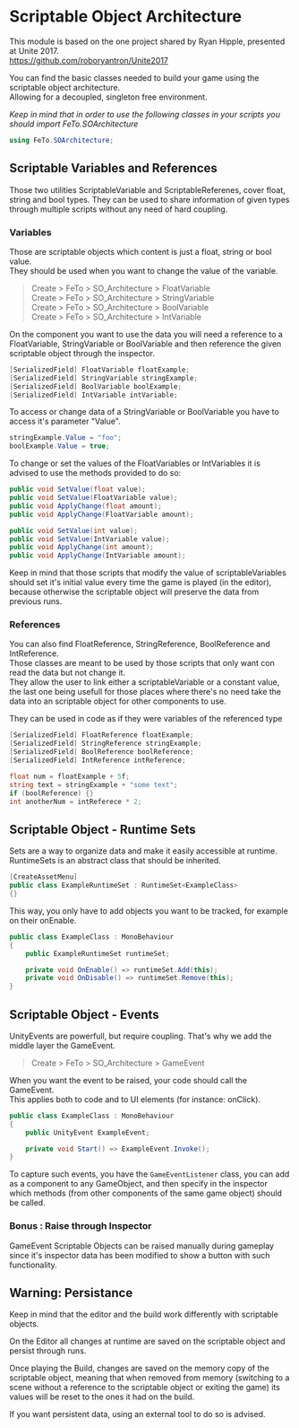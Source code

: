 # Scriptable Object Architecture

This module is based on the one project shared by Ryan Hipple, presented at Unite 2017.  
https://github.com/roboryantron/Unite2017

You can find the basic classes needed to build your game using the scriptable object architecture.  
Allowing for a decoupled, singleton free environment.

_Keep in mind that in order to use the following classes in your scripts you should import FeTo.SOArchitecture_

```c#
using FeTo.SOArchitecture;
```

## Scriptable Variables and References

Those two utilities ScriptableVariable and ScriptableReferenes, cover float, string and bool types. They can be used to share information of given types through multiple scripts without any need of hard coupling.

### Variables

Those are scriptable objects which content is just a float, string or bool value.  
They should be used when you want to change the value of the variable.

> Create > FeTo > SO_Architecture > FloatVariable  
> Create > FeTo > SO_Architecture > StringVariable  
> Create > FeTo > SO_Architecture > BoolVariable  
> Create > FeTo > SO_Architecture > IntVariable  

On the component you want to use the data you will need a reference to a FloatVariable, StringVariable or BoolVariable and then reference the given scriptable object through the inspector.

``` c#
[SerializedField] FloatVariable floatExample;
[SerializedField] StringVariable stringExample;
[SerializedField] BoolVariable boolExample;
[SerializedField] IntVariable intVariable;
```

To access or change data of a StringVariable or BoolVariable you have to access it's parameter "Value".

``` c#
stringExample.Value = "foo";
boolExample.Value = true;
```

To change or set the values of the FloatVariables or IntVariables it is advised to use the methods provided to do so:

``` c# 
public void SetValue(float value);
public void SetValue(FloatVariable value);
public void ApplyChange(float amount);
public void ApplyChange(FloatVariable amount);

public void SetValue(int value);
public void SetValue(IntVariable value);
public void ApplyChange(int amount);
public void ApplyChange(IntVariable amount);
```

Keep in mind that those scripts that modify the value of scriptableVariables should set it's initial value every time the game is played (in the editor), because otherwise the scriptable object will preserve the data from previous runs.

### References

You can also find FloatReference, StringReference, BoolReference and IntReference.  
Those classes are meant to be used by those scripts that only want con read the data but not change it.  
They allow the user to link either a scriptableVariable or a constant value, the last one being usefull for those places where there's no need take the data into an scriptable object for other components to use.

They can be used in code as if they were variables of the referenced type

``` c#
[SerializedField] FloatReference floatExample;
[SerializedField] StringReference stringExample;
[SerializedField] BoolReference boolReference;
[SerializedField] IntReference intReference;

float num = floatExample + 5f;
string text = stringExample + "some text";
if (boolReference) {}
int anotherNum = intReferece * 2;
```

## Scriptable Object - Runtime Sets

Sets are a way to organize data and make it easily accessible at runtime.  
RuntimeSets is an abstract class that should be inherited.

``` c#
[CreateAssetMenu]
public class ExampleRuntimeSet : RuntimeSet<ExampleClass>
{}
```

This way, you only have to add objects you want to be tracked, for example on their onEnable.

``` c#
public class ExampleClass : MonoBehaviour
{
    public ExampleRuntimeSet runtimeSet;

    private void OnEnable() => runtimeSet.Add(this);
    private void OnDisable() => runtimeSet.Remove(this);
}
```

## Scriptable Object - Events

UnityEvents are powerfull, but require coupling. That's why we add the middle layer the GameEvent.

> Create > FeTo > SO_Architecture > GameEvent  

When you want the event to be raised, your code should call the GameEvent.  
This applies both to code and to UI elements (for instance: onClick).

``` c#
public class ExampleClass : MonoBehaviour
{
    public UnityEvent ExampleEvent;

    private void Start() => ExampleEvent.Invoke();
}
```

To capture such events, you have the `GameEventListener` class, you can add as a component to any GameObject, and then specify in the inspector which methods (from other components of the same game object) should be called.

### Bonus : Raise through Inspector

GameEvent Scriptable Objects can be raised manually during gameplay since it's inspector data has been modified to show a button with such functionality.

## Warning: Persistance
Keep in mind that the editor and the build work differently with scriptable objects.

On the Editor all changes at runtime are saved on the scriptable object and persist through runs.

Once playing the Build, changes are saved on the memory copy of the scriptable object, meaning that when removed from memory (switching to a scene without a reference to the scriptable object or exiting the game) its values will be reset to the ones it had on the build.

If you want persistent data, using an external tool to do so is advised.
